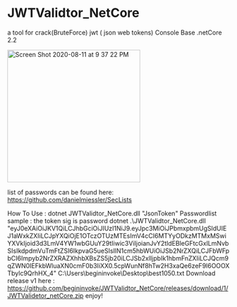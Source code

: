 # JWTValidtor_NetCore
a tool for crack(BruteForce) jwt ( json web tokens) Console Base .netCore 2.2

<img width="301" alt="Screen Shot 2020-08-11 at 9 37 22 PM" src="https://user-images.githubusercontent.com/56797886/90233408-5d67bf00-de33-11ea-8186-bb5061ed1fff.png">

list of passwords can be found here:
https://github.com/danielmiessler/SecLists

How To Use : dotnet JWTValidtor_NetCore.dll "JsonToken" Passwordlist 
 sample :
 the token sig is password
 dotnet .\JWTValidtor_NetCore.dll "eyJ0eXAiOiJKV1QiLCJhbGciOiJIUzI1NiJ9.eyJpc3MiOiJPbmxpbmUgSldUIEJ1aWxkZXIiLCJpYXQiOjE1OTczOTUzMTEsImV4cCI6MTYyODkzMTMxMSwiYXVkIjoid3d3LmV4YW1wbGUuY29tIiwic3ViIjoianJvY2tldEBleGFtcGxlLmNvbSIsIkdpdmVuTmFtZSI6IkpvaG5ueSIsIlN1cm5hbWUiOiJSb2NrZXQiLCJFbWFpbCI6Impyb2NrZXRAZXhhbXBsZS5jb20iLCJSb2xlIjpbIk1hbmFnZXIiLCJQcm9qZWN0IEFkbWluaXN0cmF0b3IiXX0.5cpWunNf8hTw2H3xaQe6zeF9l6OOOXTbylc9QrhHX_4" C:\Users\begininvoke\Desktop\best1050.txt
Download release v1 here :
https://github.com/begininvoke/JWTValidtor_NetCore/releases/download/1/JWTValidetor_netCore.zip
enjoy!
